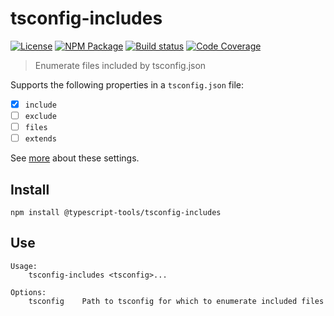 # tsconfig-includes
[![License][]](https://opensource.org/licenses/ISC)
[![NPM Package][]](https://npmjs.org/package/@typescript-tools/tsconfig-includes)
[![Build status][]](https://travis-ci.org/typescript-tools/tsconfig-includes)
[![Code Coverage][]](https://codecov.io/gh/typescript-tools/tsconfig-includes)

[License]: https://img.shields.io/badge/License-ISC-blue.svg
[NPM Package]: https://img.shields.io/npm/v/@typescript-tools/tsconfig-includes.svg
[Build status]: https://travis-ci.org/typescript-tools/tsconfig-includes.svg?branch=master
[Code Coverage]: https://codecov.io/gh/typescript-tools/tsconfig-includes/branch/master/graph/badge.svg

> Enumerate files included by tsconfig.json

Supports the following properties in a `tsconfig.json` file:

- [X] `include`
- [ ] `exclude`
- [ ] `files`
- [ ] `extends`

See [more](https://www.typescriptlang.org/tsconfig#include) about
these settings.

## Install

``` shell
npm install @typescript-tools/tsconfig-includes
```

## Use

```
Usage:
    tsconfig-includes <tsconfig>...

Options:
    tsconfig    Path to tsconfig for which to enumerate included files
```
